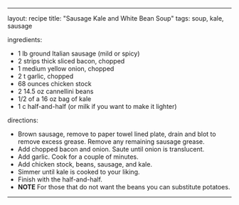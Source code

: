 ---

layout: recipe
title: "Sausage Kale and White Bean Soup"
tags: soup, kale, sausage

ingredients:
- 1 lb ground Italian sausage (mild or spicy)
- 2 strips thick sliced bacon, chopped
- 1 medium yellow onion, chopped
- 2 t garlic, chopped
- 68 ounces chicken stock
- 2 14.5 oz cannellini beans
- 1/2 of a 16 oz bag of kale
- 1 c half-and-half (or milk if you want to make it lighter)

directions:
- Brown sausage, remove to paper towel lined plate, drain and blot to remove excess grease. Remove any remaining sausage grease.
- Add chopped bacon and onion. Saute until onion is translucent.
- Add garlic. Cook for a couple of minutes.
- Add chicken stock, beans, sausage, and kale.
- Simmer until kale is cooked to your liking.
- Finish with the half-and-half.
- **NOTE** For those that do not want the beans you can substitute potatoes.

---